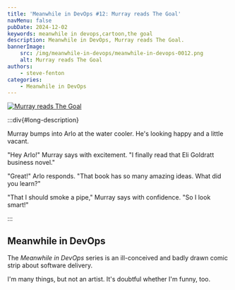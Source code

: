 ```yaml
---
title: 'Meanwhile in DevOps #12: Murray reads The Goal'
navMenu: false
pubDate: 2024-12-02
keywords: meanwhile in devops,cartoon,the goal
description: Meanwhile in DevOps, Murray reads The Goal.
bannerImage:
    src: /img/meanwhile-in-devops/meanwhile-in-devops-0012.png
    alt: Murray reads The Goal
authors:
    - steve-fenton
categories:
    - Meanwhile in DevOps
---
```


<a href="#long-description">
<img src="/img/meanwhile-in-devops/meanwhile-in-devops-0012.png" alt="Murray reads The Goal" />
</a>

:::div{#long-description}

Murray bumps into Arlo at the water cooler. He's looking happy and a little vacant.

"Hey Arlo!" Murray says with excitement. "I finally read that Eli Goldratt business novel."

"Great!" Arlo responds. "That book has so many amazing ideas. What did you learn?"

"That I should smoke a pipe," Murray says with confidence. "So I look smart!"

:::

## Meanwhile in DevOps

The *Meanwhile in DevOps* series is an ill-conceived and badly drawn comic strip about software delivery.

I'm many things, but not an artist. It's doubtful whether I'm funny, too.